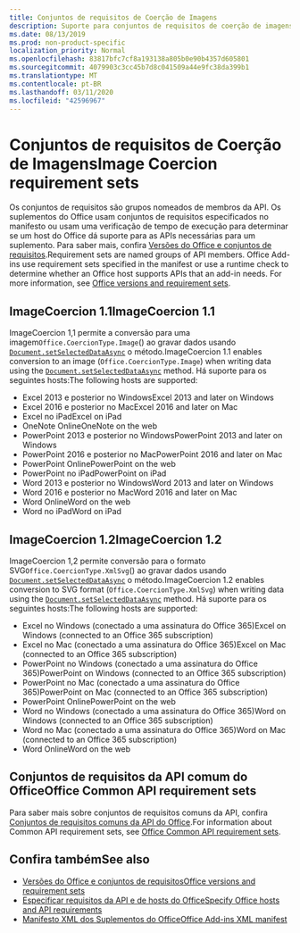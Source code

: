 ```yaml
---
title: Conjuntos de requisitos de Coerção de Imagens
description: Suporte para conjuntos de requisitos de coerção de imagens com suplementos do Office no Excel, PowerPoint e Word.
ms.date: 08/13/2019
ms.prod: non-product-specific
localization_priority: Normal
ms.openlocfilehash: 83817bfc7cf8a193138a805b0e90b4357d605801
ms.sourcegitcommit: 4079903c3cc45b7d8c041509a44e9fc38da399b1
ms.translationtype: MT
ms.contentlocale: pt-BR
ms.lasthandoff: 03/11/2020
ms.locfileid: "42596967"
---
```

# <a name="image-coercion-requirement-sets"></a><span data-ttu-id="8aaf0-103">Conjuntos de requisitos de Coerção de Imagens</span><span class="sxs-lookup"><span data-stu-id="8aaf0-103">Image Coercion requirement sets</span></span>

<span data-ttu-id="8aaf0-p101">Os conjuntos de requisitos são grupos nomeados de membros da API. Os suplementos do Office usam conjuntos de requisitos especificados no manifesto ou usam uma verificação de tempo de execução para determinar se um host do Office dá suporte para as APIs necessárias para um suplemento. Para saber mais, confira [Versões do Office e conjuntos de requisitos](../../develop/office-versions-and-requirement-sets.md).</span><span class="sxs-lookup"><span data-stu-id="8aaf0-p101">Requirement sets are named groups of API members. Office Add-ins use requirement sets specified in the manifest or use a runtime check to determine whether an Office host supports APIs that an add-in needs. For more information, see [Office versions and requirement sets](../../develop/office-versions-and-requirement-sets.md).</span></span>

## <a name="imagecoercion-11"></a><span data-ttu-id="8aaf0-107">ImageCoercion 1.1</span><span class="sxs-lookup"><span data-stu-id="8aaf0-107">ImageCoercion 1.1</span></span>

<span data-ttu-id="8aaf0-108">ImageCoercion 1,1 permite a conversão para uma imagem`Office.CoercionType.Image`() ao gravar dados usando [`Document.setSelectedDataAsync`](/javascript/api/office/office.document#setselecteddataasync-data--options--callback-) o método.</span><span class="sxs-lookup"><span data-stu-id="8aaf0-108">ImageCoercion 1.1 enables conversion to an image (`Office.CoercionType.Image`) when writing data using the [`Document.setSelectedDataAsync`](/javascript/api/office/office.document#setselecteddataasync-data--options--callback-) method.</span></span> <span data-ttu-id="8aaf0-109">Há suporte para os seguintes hosts:</span><span class="sxs-lookup"><span data-stu-id="8aaf0-109">The following hosts are supported:</span></span>

- <span data-ttu-id="8aaf0-110">Excel 2013 e posterior no Windows</span><span class="sxs-lookup"><span data-stu-id="8aaf0-110">Excel 2013 and later on Windows</span></span>
- <span data-ttu-id="8aaf0-111">Excel 2016 e posterior no Mac</span><span class="sxs-lookup"><span data-stu-id="8aaf0-111">Excel 2016 and later on Mac</span></span>
- <span data-ttu-id="8aaf0-112">Excel no iPad</span><span class="sxs-lookup"><span data-stu-id="8aaf0-112">Excel on iPad</span></span>
- <span data-ttu-id="8aaf0-113">OneNote Online</span><span class="sxs-lookup"><span data-stu-id="8aaf0-113">OneNote on the web</span></span>
- <span data-ttu-id="8aaf0-114">PowerPoint 2013 e posterior no Windows</span><span class="sxs-lookup"><span data-stu-id="8aaf0-114">PowerPoint 2013 and later on Windows</span></span>
- <span data-ttu-id="8aaf0-115">PowerPoint 2016 e posterior no Mac</span><span class="sxs-lookup"><span data-stu-id="8aaf0-115">PowerPoint 2016 and later on Mac</span></span>
- <span data-ttu-id="8aaf0-116">PowerPoint Online</span><span class="sxs-lookup"><span data-stu-id="8aaf0-116">PowerPoint on the web</span></span>
- <span data-ttu-id="8aaf0-117">PowerPoint no iPad</span><span class="sxs-lookup"><span data-stu-id="8aaf0-117">PowerPoint on iPad</span></span>
- <span data-ttu-id="8aaf0-118">Word 2013 e posterior no Windows</span><span class="sxs-lookup"><span data-stu-id="8aaf0-118">Word 2013 and later on Windows</span></span>
- <span data-ttu-id="8aaf0-119">Word 2016 e posterior no Mac</span><span class="sxs-lookup"><span data-stu-id="8aaf0-119">Word 2016 and later on Mac</span></span>
- <span data-ttu-id="8aaf0-120">Word Online</span><span class="sxs-lookup"><span data-stu-id="8aaf0-120">Word on the web</span></span>
- <span data-ttu-id="8aaf0-121">Word no iPad</span><span class="sxs-lookup"><span data-stu-id="8aaf0-121">Word on iPad</span></span>

## <a name="imagecoercion-12"></a><span data-ttu-id="8aaf0-122">ImageCoercion 1.2</span><span class="sxs-lookup"><span data-stu-id="8aaf0-122">ImageCoercion 1.2</span></span>

<span data-ttu-id="8aaf0-123">ImageCoercion 1,2 permite conversão para o formato SVG`Office.CoercionType.XmlSvg`() ao gravar dados usando [`Document.setSelectedDataAsync`](/javascript/api/office/office.document#setselecteddataasync-data--options--callback-) o método.</span><span class="sxs-lookup"><span data-stu-id="8aaf0-123">ImageCoercion 1.2 enables conversion to SVG format (`Office.CoercionType.XmlSvg`) when writing data using the [`Document.setSelectedDataAsync`](/javascript/api/office/office.document#setselecteddataasync-data--options--callback-) method.</span></span> <span data-ttu-id="8aaf0-124">Há suporte para os seguintes hosts:</span><span class="sxs-lookup"><span data-stu-id="8aaf0-124">The following hosts are supported:</span></span>

- <span data-ttu-id="8aaf0-125">Excel no Windows (conectado a uma assinatura do Office 365)</span><span class="sxs-lookup"><span data-stu-id="8aaf0-125">Excel on Windows (connected to an Office 365 subscription)</span></span>
- <span data-ttu-id="8aaf0-126">Excel no Mac (conectado a uma assinatura do Office 365)</span><span class="sxs-lookup"><span data-stu-id="8aaf0-126">Excel on Mac (connected to an Office 365 subscription)</span></span>
- <span data-ttu-id="8aaf0-127">PowerPoint no Windows (conectado a uma assinatura do Office 365)</span><span class="sxs-lookup"><span data-stu-id="8aaf0-127">PowerPoint on Windows (connected to an Office 365 subscription)</span></span>
- <span data-ttu-id="8aaf0-128">PowerPoint no Mac (conectado a uma assinatura do Office 365)</span><span class="sxs-lookup"><span data-stu-id="8aaf0-128">PowerPoint on Mac (connected to an Office 365 subscription)</span></span>
- <span data-ttu-id="8aaf0-129">PowerPoint Online</span><span class="sxs-lookup"><span data-stu-id="8aaf0-129">PowerPoint on the web</span></span>
- <span data-ttu-id="8aaf0-130">Word no Windows (conectado a uma assinatura do Office 365)</span><span class="sxs-lookup"><span data-stu-id="8aaf0-130">Word on Windows (connected to an Office 365 subscription)</span></span>
- <span data-ttu-id="8aaf0-131">Word no Mac (conectado a uma assinatura do Office 365)</span><span class="sxs-lookup"><span data-stu-id="8aaf0-131">Word on Mac (connected to an Office 365 subscription)</span></span>
- <span data-ttu-id="8aaf0-132">Word Online</span><span class="sxs-lookup"><span data-stu-id="8aaf0-132">Word on the web</span></span>

## <a name="office-common-api-requirement-sets"></a><span data-ttu-id="8aaf0-133">Conjuntos de requisitos da API comum do Office</span><span class="sxs-lookup"><span data-stu-id="8aaf0-133">Office Common API requirement sets</span></span>

<span data-ttu-id="8aaf0-134">Para saber mais sobre conjuntos de requisitos comuns da API, confira [Conjuntos de requisitos comuns da API do Office](office-add-in-requirement-sets.md).</span><span class="sxs-lookup"><span data-stu-id="8aaf0-134">For information about Common API requirement sets, see [Office Common API requirement sets](office-add-in-requirement-sets.md).</span></span>

## <a name="see-also"></a><span data-ttu-id="8aaf0-135">Confira também</span><span class="sxs-lookup"><span data-stu-id="8aaf0-135">See also</span></span>

- [<span data-ttu-id="8aaf0-136">Versões do Office e conjuntos de requisitos</span><span class="sxs-lookup"><span data-stu-id="8aaf0-136">Office versions and requirement sets</span></span>](../../develop/office-versions-and-requirement-sets.md)
- [<span data-ttu-id="8aaf0-137">Especificar requisitos da API e de hosts do Office</span><span class="sxs-lookup"><span data-stu-id="8aaf0-137">Specify Office hosts and API requirements</span></span>](../../develop/specify-office-hosts-and-api-requirements.md)
- [<span data-ttu-id="8aaf0-138">Manifesto XML dos Suplementos do Office</span><span class="sxs-lookup"><span data-stu-id="8aaf0-138">Office Add-ins XML manifest</span></span>](../../develop/add-in-manifests.md)
